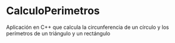 # CalculoPerimetros
Aplicación en C++ que calcula la circunferencia de un círculo y los perímetros de un triángulo y un rectángulo
